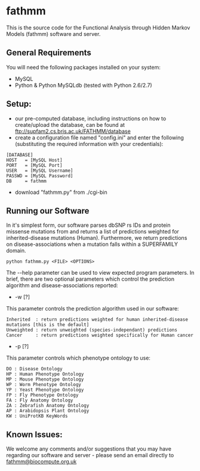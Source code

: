 fathmm
======

This is the source code for the Functional Analysis through Hidden Markov Models 
(fathmm) software and server.

## General Requirements

You will need the following packages installed on your system:

* MySQL
* Python & Python MySQLdb (tested with Python 2.6/2.7)

## Setup:

* our pre-computed database, including instructions on how to create/upload the 
database, can be found at ftp://supfam2.cs.bris.ac.uk/FATHMM/database
* create a configuration file named "config.ini" and enter the following (substituting 
the required information with your credentials):

```
[DATABASE]
HOST   = [MySQL Host]
PORT   = [MySQL Port]
USER   = [MySQL Username]
PASSWD = [MySQL Password]
DB     = fathmm
```

* download "fathmm.py" from ./cgi-bin

## Running our Software

In it's simplest form, our software parses dbSNP rs IDs and protein missense 
mutations from <file> and returns a list of predictions weighted for 
inherited-disease mutations (Human).  Furthermore, we return predictions
on disease-associations when a mutation falls within a SUPERFAMILY domain.

```
python fathmm.py <FILE> <OPTIONS>
```

The --help parameter can be used to view expected program parameters.  In brief,
there are two optional parameters which control the prediction algorithm and
disease-associations reported:

* -w [?]

This parameter controls the prediction algorithm used in our software:

```
Inherited  : return predictions weighted for human inherited-disease mutations [this is the default]
Unweighted : return unweighted (species-independant) predictions 
Cancer     : return predictions weighted specifically for Human cancer
```

* -p [?]

This parameter controls which phenotype ontology to use:

```
DO : Disease Ontology
HP : Human Phenotype Ontology
MP : Mouse Phenotype Ontology
WP : Worm Phenotype Ontology
YP : Yeast Phenotype Ontology
FP : Fly Phenotype Ontology
FA : Fly Anatomy Ontology
ZA : Zebrafish Anatomy Ontology
AP : Arabidopsis Plant Ontology
KW : UniProtKB KeyWords
```

## Known Issues:

We welcome any comments and/or suggestions that you may have regarding our software and server - please send an email directly to fathmm@biocompute.org.uk
